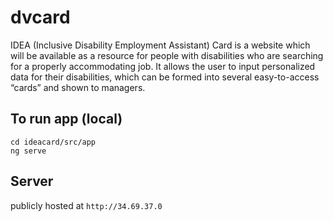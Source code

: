 # dvcard
IDEA (Inclusive Disability Employment Assistant) Card is a website which will be available as a resource for people with disabilities who are searching for a properly accommodating job. It allows the user to input personalized data for their disabilities, which can be formed into several easy-to-access “cards” and shown to managers.

## To run app (local)
```
cd ideacard/src/app
ng serve
```

## Server
publicly hosted at `http://34.69.37.0`

